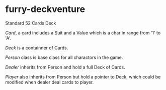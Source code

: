 # furry-deckventure
Standard 52 Cards Deck

_Card_, a card includes a Suit and a Value which is a char in range from '1' to 'A'.

_Deck_ is a containner of Cards.

_Person_ class is base class for all charactors in the game.

_Dealer_ inherits from Person and hold a full Deck of Cards.

_Player_ also inherits from Person but hold a pointer to Deck, which could be modified when dealer deal cards to player. 


